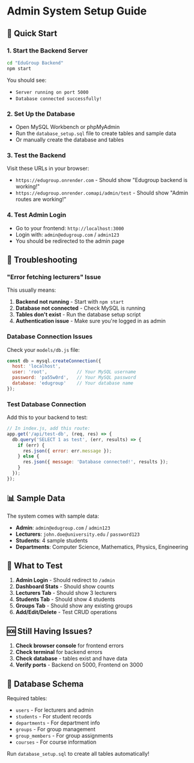 # Admin System Setup Guide

## 🚀 Quick Start

### 1. **Start the Backend Server**
```bash
cd "EduGroup Backend"
npm start
```

You should see:
- `Server running on port 5000`
- `Database connected successfully!`

### 2. **Set Up the Database**
- Open MySQL Workbench or phpMyAdmin
- Run the `database_setup.sql` file to create tables and sample data
- Or manually create the database and tables

### 3. **Test the Backend**
Visit these URLs in your browser:
- `https://edugroup.onrender.com` - Should show "Edugroup backend is working!"
- `https://edugroup.onrender.comapi/admin/test` - Should show "Admin routes are working!"

### 4. **Test Admin Login**
- Go to your frontend: `http://localhost:3000`
- Login with: `admin@edugroup.com` / `admin123`
- You should be redirected to the admin page

## 🔧 Troubleshooting

### **"Error fetching lecturers" Issue**
This usually means:
1. **Backend not running** - Start with `npm start`
2. **Database not connected** - Check MySQL is running
3. **Tables don't exist** - Run the database setup script
4. **Authentication issue** - Make sure you're logged in as admin

### **Database Connection Issues**
Check your `models/db.js` file:
```javascript
const db = mysql.createConnection({
  host: 'localhost',
  user: 'root',           // Your MySQL username
  password: 'pa55w0rd',   // Your MySQL password
  database: 'edugroup'    // Your database name
});
```

### **Test Database Connection**
Add this to your backend to test:
```javascript
// In index.js, add this route:
app.get('/api/test-db', (req, res) => {
  db.query('SELECT 1 as test', (err, results) => {
    if (err) {
      res.json({ error: err.message });
    } else {
      res.json({ message: 'Database connected!', results });
    }
  });
});
```

## 📊 Sample Data

The system comes with sample data:
- **Admin**: `admin@edugroup.com` / `admin123`
- **Lecturers**: `john.doe@university.edu` / `password123`
- **Students**: 4 sample students
- **Departments**: Computer Science, Mathematics, Physics, Engineering

## 🎯 What to Test

1. **Admin Login** - Should redirect to `/admin`
2. **Dashboard Stats** - Should show counts
3. **Lecturers Tab** - Should show 3 lecturers
4. **Students Tab** - Should show 4 students
5. **Groups Tab** - Should show any existing groups
6. **Add/Edit/Delete** - Test CRUD operations

## 🆘 Still Having Issues?

1. **Check browser console** for frontend errors
2. **Check terminal** for backend errors
3. **Check database** - tables exist and have data
4. **Verify ports** - Backend on 5000, Frontend on 3000

## 📝 Database Schema

Required tables:
- `users` - For lecturers and admin
- `students` - For student records
- `departments` - For department info
- `groups` - For group management
- `group_members` - For group assignments
- `courses` - For course information

Run `database_setup.sql` to create all tables automatically!
